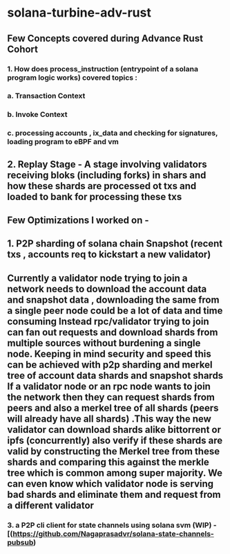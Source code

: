 # solana-turbine-adv-rust

## Few Concepts covered during Advance Rust Cohort

### 1. How does process_instruction (entrypoint of a solana program logic works) covered topics :
###   a. Transaction Context
###   b. Invoke Context
###   c. processing accounts , ix_data and checking for signatures, loading program to eBPF and vm

## 2. Replay Stage - A stage involving validators receiving bloks (including forks) in shars and how these shards are processed ot txs and loaded to bank for processing these txs

## Few Optimizations I worked on - 

## 1. P2P sharding of solana chain Snapshot (recent txs , accounts req to kickstart a new validator) 

## Currently a validator node trying to join a network needs to download the account data and snapshot data , downloading the same from a single peer node could be a lot of data and time consuming Instead rpc/validator trying to join can fan out requests and download shards from multiple sources without burdening a single node. Keeping in mind security and speed this can be achieved with p2p sharding and merkel tree of account data shards and snapshot shards If a validator node or an rpc node wants to join the network then they can request shards from peers and also a merkel tree of all shards (peers will already have all shards) .This way the new validator can download shards alike bittorrent or ipfs (concurrently) also verify if these shards are valid by constructing the Merkel tree from these shards and comparing this against the merkle tree which is common among super majority. We can even know which validator node is serving bad shards and eliminate them and request from a different validator

### 3. a P2P cli client for state channels using solana svm (WIP) - [(https://github.com/Nagaprasadvr/solana-state-channels-pubsub)
